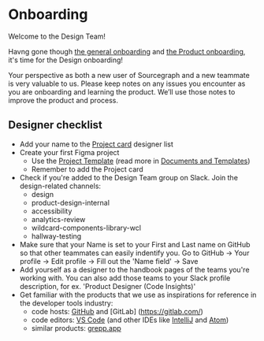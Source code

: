 # Onboarding

Welcome to the Design Team!

Havng gone though [the general onboarding](https://about.sourcegraph.com/handbook/people-ops/onboarding/general_onboarding) and [the Product onboarding](https://about.sourcegraph.com/handbook/product/onboarding), it's time for the Design onboarding!

Your perspective as both a new user of Sourcegraph and a new teammate is very valuable to us. Please keep notes on any issues you encounter as you are onboarding and learning the product. We’ll use those notes to improve the product and process.

## Designer checklist

- Add your name to the [Project card](https://www.figma.com/file/8qNcDzOXLj1hcOM76WDPN9/🛠Project-Tools?node-id=1%3A203) designer list
- Create your first Figma project
  - Use the [Project Template](https://www.figma.com/file/JzufQnpTQtreyfnA3qpmfz/Project-Template?node-id=246%3A11) (read more in [Documents and Templates](https://about.sourcegraph.com/handbook/product/design/documents_templates))
  - Remember to add the Project card
- Check if you're added to the Design Team group on Slack. Join the design-related channels:
  - design
  - product-design-internal
  - accessibility
  - analytics-review
  - wildcard-components-library-wcl
  - hallway-testing
- Make sure that your Name is set to your First and Last name on GitHub so that other teammates can easily indentify you. Go to GitHub -> Your profile -> Edit profile -> Fill out the 'Name field' -> Save
- Add yourself as a designer to the handbook pages of the teams you're working with. You can also add those teams to your Slack profile description, for ex. 'Product Designer (Code Insights)'
- Get familiar with the products that we use as inspirations for reference in the developer tools industry:
  - code hosts: [GitHub](https://github.com/) and [GitLab] (https://gitlab.com/)
  - code editors: [VS Code](https://code.visualstudio.com/) (and other IDEs like [IntelliJ](https://www.jetbrains.com/idea/) and [Atom](https://atom.io/))
  - similar products: [grepp.app](https://grep.app/)
